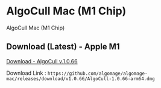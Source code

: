 # AlgoCull Mac (M1 Chip)
AlgoCull Mac (M1 Chip)

## Download (Latest) - Apple M1
[Download - AlgoCull v.1.0.66](https://github.com/algomage/algomage-mac/releases/download/v1.0.66/AlgoCull-1.0.66-arm64.dmg "Download (Latest) - Apple M1")

Download Link : `https://github.com/algomage/algomage-mac/releases/download/v1.0.66/AlgoCull-1.0.66-arm64.dmg` 
